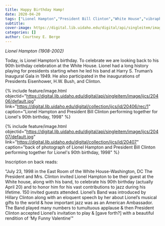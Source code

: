 ```yaml
---
title: Happy Birthday Hamp!
date: 2020-04-20
tags: ["Lionel Hampton","President Bill Clinton","White House","vibraphone","saxophone"]
subtitle: 
cover-image: https://digital.lib.uidaho.edu/digital/api/singleitem/image/ijcs/20406/default.jpg
categories: []
author: Courtney E. Berge
---
```


*Lionel Hampton (1908-2002)*

Today, is Lionel Hampton’s birthday. To celebrate we are looking back to his 90th birthday celebration at the White House. Lionel had a long history playing for presidents starting when he led his band at Harry S. Truman’s Inaugural Gala in 1949. He also participated in the inaugurations of Presidents Eisenhower, H.W. Bush, and Clinton. 

{% include feature/image.html objectid="https://digital.lib.uidaho.edu/digital/api/singleitem/image/ijcs/20406/default.jpg" link="https://digital.lib.uidaho.edu/digital/collection/ijcs/id/20406/rec/1" caption="Lionel Hampton and President Bill Clinton performing together for Lionel's 90th birthday, 1998" %}

{% include feature/image.html objectid="https://digital.lib.uidaho.edu/digital/api/singleitem/image/ijcs/20407/default.jpg" link="https://digital.lib.uidaho.edu/digital/collection/ijcs/id/20407" caption="back of photograph of Lionel Hampton and President Bill Clinton performing together for Lionel's 90th birthday, 1998" %}

Inscription on back reads:

"July 23, 1998 in the East Room of the White House-Washington, DC  The President and Mrs. Clinton invited Lionel Hampton to be their guest at the White house, along with his band, to celebrate his 90th birthday (actually April 20) and to honor him for his vast contributions to jazz during his lifetime.  150 invited guests attended.  Lionel’s Band was introduced by Hillary Clinton along with an eloquent speech by her about Lionel’s musical gifts to the world & how important jazz was as an American Ambassador.  The Band played many numbers to tumultuous applause & then President Clinton accepted Lionel’s invitation to play & [gave forth?] with a beautiful rendition of ‘My Funny Valentine’"